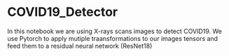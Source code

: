 # COVID19_Detector
In this notebook we are using X-rays scans images to detect COVID19. We use Pytorch to apply mutiple traansformations to our images tensors and feed them to a residual neural network (ResNet18)
